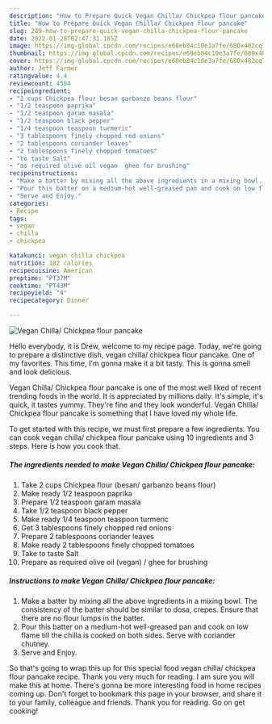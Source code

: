 ```yaml
---
description: "How to Prepare Quick Vegan Chilla/ Chickpea flour pancake"
title: "How to Prepare Quick Vegan Chilla/ Chickpea flour pancake"
slug: 289-how-to-prepare-quick-vegan-chilla-chickpea-flour-pancake
date: 2022-01-28T02:47:31.185Z
image: https://img-global.cpcdn.com/recipes/e68eb84c10e3a7fe/680x482cq70/vegan-chilla-chickpea-flour-pancake-recipe-main-photo.jpg
thumbnail: https://img-global.cpcdn.com/recipes/e68eb84c10e3a7fe/680x482cq70/vegan-chilla-chickpea-flour-pancake-recipe-main-photo.jpg
cover: https://img-global.cpcdn.com/recipes/e68eb84c10e3a7fe/680x482cq70/vegan-chilla-chickpea-flour-pancake-recipe-main-photo.jpg
author: Jeff Farmer
ratingvalue: 4.4
reviewcount: 4584
recipeingredient:
- "2 cups Chickpea flour besan garbanzo beans flour"
- "1/2 teaspoon paprika"
- "1/2 teaspoon garam masala"
- "1/2 teaspoon black pepper"
- "1/4 teaspoon teaspoon turmeric"
- "3 tablespoons finely chopped red onions"
- "2 tablespoons coriander leaves"
- "2 tablespoons finely chopped tomatoes"
- "to taste Salt"
- "as required olive oil vegan  ghee for brushing"
recipeinstructions:
- "Make a batter by mixing all the above ingredients in a mixing bowl. The consistency of the batter should be similar to dosa, crepes. Ensure that there are no flour lumps in the batter."
- "Pour this batter on a medium-hot well-greased pan and cook on low flame till the chilla is cooked on both sides. Serve with coriander chutney."
- "Serve and Enjoy."
categories:
- Recipe
tags:
- vegan
- chilla
- chickpea

katakunci: vegan chilla chickpea 
nutrition: 182 calories
recipecuisine: American
preptime: "PT37M"
cooktime: "PT43M"
recipeyield: "4"
recipecategory: Dinner

---
```



![Vegan Chilla/ Chickpea flour pancake](https://img-global.cpcdn.com/recipes/e68eb84c10e3a7fe/680x482cq70/vegan-chilla-chickpea-flour-pancake-recipe-main-photo.jpg)

Hello everybody, it is Drew, welcome to my recipe page. Today, we're going to prepare a distinctive dish, vegan chilla/ chickpea flour pancake. One of my favorites. This time, I'm gonna make it a bit tasty. This is gonna smell and look delicious.



Vegan Chilla/ Chickpea flour pancake is one of the most well liked of recent trending foods in the world. It is appreciated by millions daily. It's simple, it's quick, it tastes yummy. They're fine and they look wonderful. Vegan Chilla/ Chickpea flour pancake is something that I have loved my whole life.


To get started with this recipe, we must first prepare a few ingredients. You can cook vegan chilla/ chickpea flour pancake using 10 ingredients and 3 steps. Here is how you cook that.

<!--inarticleads1-->

##### The ingredients needed to make Vegan Chilla/ Chickpea flour pancake:

1. Take 2 cups Chickpea flour (besan/ garbanzo beans flour)
1. Make ready 1/2 teaspoon paprika
1. Prepare 1/2 teaspoon garam masala
1. Take 1/2 teaspoon black pepper
1. Make ready 1/4 teaspoon teaspoon turmeric
1. Get 3 tablespoons finely chopped red onions
1. Prepare 2 tablespoons coriander leaves
1. Make ready 2 tablespoons finely chopped tomatoes
1. Take to taste Salt
1. Prepare as required olive oil (vegan) / ghee for brushing




<!--inarticleads2-->

##### Instructions to make Vegan Chilla/ Chickpea flour pancake:

1. Make a batter by mixing all the above ingredients in a mixing bowl. The consistency of the batter should be similar to dosa, crepes. Ensure that there are no flour lumps in the batter.
1. Pour this batter on a medium-hot well-greased pan and cook on low flame till the chilla is cooked on both sides. Serve with coriander chutney.
1. Serve and Enjoy.




So that's going to wrap this up for this special food vegan chilla/ chickpea flour pancake recipe. Thank you very much for reading. I am sure you will make this at home. There's gonna be more interesting food in home recipes coming up. Don't forget to bookmark this page in your browser, and share it to your family, colleague and friends. Thank you for reading. Go on get cooking!
